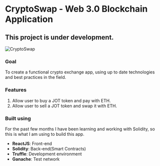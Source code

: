 # CryptoSwap - Web 3.0 Blockchain Application

## This project is under development.

<img src="./public/55.png" alt="CryptoSwap"/>

### Goal
To create a functional crypto exchange app, using up to date technologies and best practices in the field.


### Features
1. Allow user to buy a JOT token and pay with ETH.
2. Allow user to sell a JOT token and swap it with ETH.

### Built using
For the past few months I have been learning and working with Solidity, so this is what I am using to build this app.

- **ReactJS**: Front-end
- **Solidity**: Back-end(Smart Contracts)
- **Truffle**: Development environment
- **Ganache**: Test network




